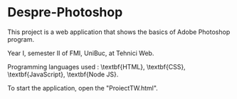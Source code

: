 # Despre-Photoshop
This project is a web application that shows the basics of Adobe Photoshop program.

Year I, semester II of FMI, UniBuc, at Tehnici Web. 

Programming languages used : \textbf{HTML}, \textbf{CSS}, \textbf{JavaScript}, \textbf{Node JS}.

To start the application, open the "ProiectTW.html".

